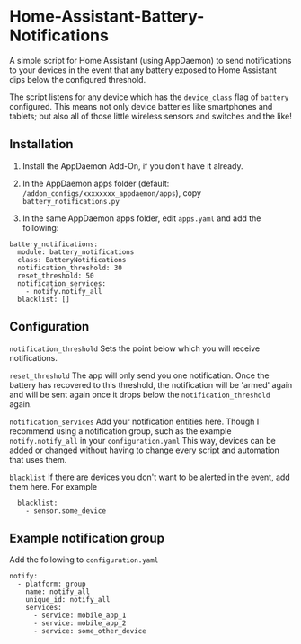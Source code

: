 # Home-Assistant-Battery-Notifications
A simple script for Home Assistant (using AppDaemon) to send notifications to your devices in the event that any battery exposed to Home Assistant dips below the configured threshold.

The script listens for any device which has the `device_class` flag of `battery` configured. This means not only device batteries like smartphones and tablets; but also all of those little wireless sensors and switches and the like!

## Installation

1. Install the AppDaemon Add-On, if you don't have it already.

2. In the AppDaemon apps folder (default: `/addon_configs/xxxxxxxx_appdaemon/apps`), copy `battery_notifications.py`

3. In the same AppDaemon apps folder, edit `apps.yaml` and add the following:

```
battery_notifications:
  module: battery_notifications
  class: BatteryNotifications
  notification_threshold: 30
  reset_threshold: 50
  notification_services:
    - notify.notify_all
  blacklist: []
```

## Configuration

`notification_threshold` Sets the point below which you will receive notifications.

`reset_threshold` The app will only send you one notification. Once the battery has recovered to this threshold, the notification will be 'armed' again and will be sent again once it drops below the `notification_threshold` again.

`notification_services` Add your notification entities here. Though I recommend using a notification group, such as the example `notify.notify_all` in your `configuration.yaml` This way, devices can be added or changed without having to change every script and automation that uses them.

`blacklist` If there are devices you don't want to be alerted in the event, add them here. For example

```
  blacklist:
    - sensor.some_device
```

## Example notification group

Add the following to `configuration.yaml`

```
notify:
  - platform: group
    name: notify_all
    unique_id: notify_all
    services:
      - service: mobile_app_1
      - service: mobile_app_2
      - service: some_other_device
```


